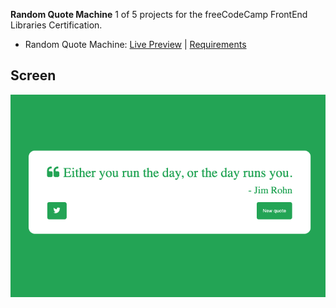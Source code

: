 **Random Quote Machine**
1 of 5 projects for the freeCodeCamp FrontEnd Libraries Certification.

- Random Quote Machine: [Live Preview](https://codepen.io/pen/?template=xxENWNJ) | [Requirements](https://www.freecodecamp.org/learn/front-end-libraries/front-end-libraries-projects/build-a-random-quote-machine)

## Screen

![](quote.jpg)
